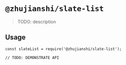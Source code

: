 # `@zhujianshi/slate-list`

> TODO: description

## Usage

```
const slateList = require('@zhujianshi/slate-list');

// TODO: DEMONSTRATE API
```

